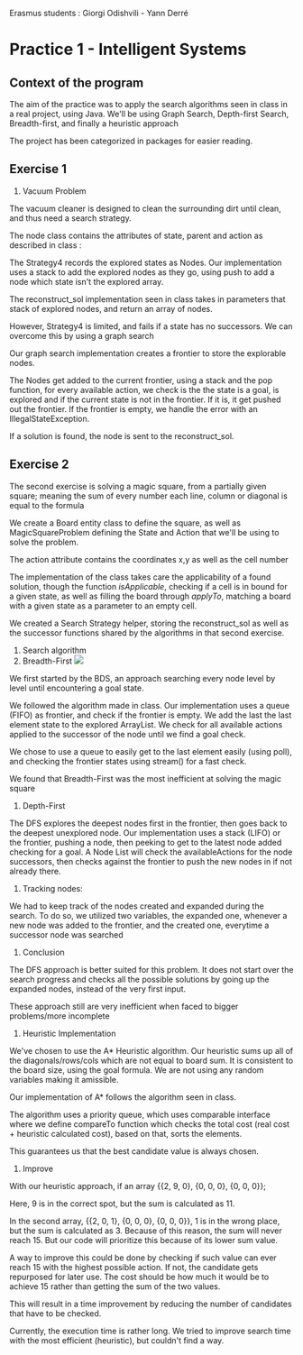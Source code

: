 Erasmus students : Giorgi Odishvili - Yann Derré

# Practice 1 - Intelligent Systems

## Context of the program

The aim of the practice was to apply the search algorithms seen in class in a real project, using Java. We&#39;ll be using Graph Search, Depth-first Search, Breadth-first, and finally a heuristic approach

The project has been categorized in packages for easier reading.

## Exercise 1

1. Vacuum Problem

The vacuum cleaner is designed to clean the surrounding dirt until clean, and thus need a search strategy.

The node class contains the attributes of state, parent and action as described in class :

The Strategy4 records the explored states as Nodes. Our implementation uses a stack to add the explored nodes as they go, using push to add a node which state isn&#39;t the explored array.


The reconstruct\_sol implementation seen in class takes in parameters that stack of explored nodes, and return an array of nodes.

However, Strategy4 is limited, and fails if a state has no successors. We can overcome this by using a graph search

Our graph search implementation creates a frontier to store the explorable nodes.

The Nodes get added to the current frontier, using a stack and the pop function, for every available action, we check is the the state is a goal, is explored and if the current state is not in the frontier. If it is, it get pushed out the frontier. If the frontier is empty, we handle the error with an IllegalStateException.

If a solution is found, the node is sent to the reconstruct\_sol.

## Exercise 2

The second exercise is solving a magic square, from a partially given square; meaning the sum of every number each line, column or diagonal is equal to the formula

We create a Board entity class to define the square, as well as MagicSquareProblem defining the State and Action that we&#39;ll be using to solve the problem.

The action attribute contains the coordinates x,y as well as the cell number

The implementation of the class takes care the applicability of a found solution, though the function _isApplicable_, checking if a cell is in bound for a given state, as well as filling the board through _applyTo_, matching a board with a given state as a parameter to an empty cell.

We created a Search Strategy helper, storing the reconstruct\_sol as well as the successor functions shared by the algorithms in that second exercise.

1. Search algorithm
  1. Breadth-First ![](RackMultipart20220321-4-1d3zek0_html_261473c73baf15f2.png)

We first started by the BDS, an approach searching every node level by level until encountering a goal state.

We followed the algorithm made in class. Our implementation uses a queue (FIFO) as frontier, and check if the frontier is empty. We add the last the last element state to the explored ArrayList. We check for all available actions applied to the successor of the node until we find a goal check.

We chose to use a queue to easily get to the last element easily (using poll), and checking the frontier states using stream() for a fast check.

We found that Breadth-First was the most inefficient at solving the magic square

  1. Depth-First

The DFS explores the deepest nodes first in the frontier, then goes back to the deepest unexplored node. Our implementation uses a stack (LIFO) or the frontier, pushing a node, then peeking to get to the latest node added checking for a goal. A Node List will check the availableActions for the node successors, then checks against the frontier to push the new nodes in if not already there.

  1. Tracking nodes:

We had to keep track of the nodes created and expanded during the search. To do so, we utilized two variables, the expanded one, whenever a new node was added to the frontier, and the created one, everytime a successor node was searched


  1. Conclusion

The DFS approach is better suited for this problem. It does not start over the search progress and checks all the possible solutions by going up the expanded nodes, instead of the very first input.

These approach still are very inefficient when faced to bigger problems/more incomplete

1. Heuristic Implementation


We&#39;ve chosen to use the A\* Heuristic algorithm. Our heuristic sums up all of the diagonals/rows/cols which are not equal to board sum. It is consistent to the board size, using the goal formula. We are not using any random variables making it amissible.

Our implementation of A\* follows the algorithm seen in class.

The algorithm uses a priority queue, which uses comparable interface where we define compareTo function which checks the total cost (real cost + heuristic calculated cost), based on that, sorts the elements.

This guarantees us that the best candidate value is always chosen.


1. Improve

With our heuristic approach, if an array {{2, 9, 0}, {0, 0, 0}, {0, 0, 0}};

Here, 9 is in the correct spot, but the sum is calculated as 11.

In the second array, {{2, 0, 1}, {0, 0, 0}, {0, 0, 0}}, 1 is in the wrong place, but the sum is calculated as 3. Because of this reason, the sum will never reach 15. But our code will prioritize this because of its lower sum value.

A way to improve this could be done by checking if such value can ever reach 15 with the highest possible action. If not, the candidate gets repurposed for later use. The cost should be how much it would be to achieve 15 rather than getting the sum of the two values.

This will result in a time improvement by reducing the number of candidates that have to be checked.

Currently, the execution time is rather long. We tried to improve search time with the most efficient (heuristic), but couldn&#39;t find a way.
